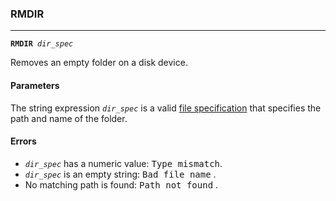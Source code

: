 ### RMDIR
***
<code><b>RMDIR</b> <var>dir_spec</var></code>

Removes an empty folder on a disk device.

#### Parameters
The string expression <code><var>dir_spec</var></code> is a valid [file specification](#file-specification) that specifies the path and name of the folder.

#### Errors
* <code><var>dir_spec</var></code> has a numeric value: <samp>Type mismatch</samp>.
* <code><var>dir_spec</var></code> is an empty string: <samp>Bad file name</samp> .
* No matching path is found: <samp>Path not found</samp> .
